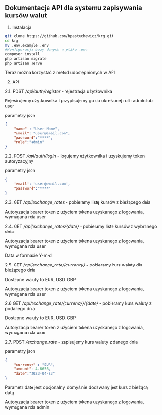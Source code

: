 ## Dokumentacja API dla systemu zapisywania kursów walut

1. Instalacja

```sh
git clone https://github.com/bpastuchewicz/krg.git
cd krg
mv .env.example .env 
#Konfiguracja bazy danych w pliku .env
composer install
php artisan migrate
php artisan serve
```

Teraz można korzystać z metod udostępnionych w API

2. API

2.1. POST */api/auth/register* - rejestracja użytkownika

Rejestrujemy użytkownika i przypisujemy go do określonej roli : admin lub user

parametry json
```json
{
	"name" : "User Name",
	"email": "user@email.com",
	"password":"****",
	"role":"admin"
}

```
2.2. POST */api/auth/login* - logujemy użytkownika i uzyskujemy token autoryzacyjny

parametry json
```json
{
	"email": "user@email.com",
	"password":"****"
}
```
2.3. GET */api/exchange_rates* - pobieramy listę kursów z bieżącego dnia

Autoryzacja bearer token z użyciem tokena uzyskanego z logowania, wymagana rola user

2.4. GET */api/exchange_rates/{date}* - pobieramy listę kursów z wybranego dnia

Autoryzacja bearer token z użyciem tokena uzyskanego z logowania, wymagana rola user

Data w formacie Y-m-d

2.5. GET */api/exchange_rate/{currency}* - pobieramy kurs waluty dla bieżącego dnia

Dostępne waluty to EUR, USD, GBP

Autoryzacja bearer token z użyciem tokena uzyskanego z logowania, wymagana rola user

2.6 GET */api/exchange_rate/{currency}/{date}* - pobieramy kurs waluty z podanego dnia

Dostępne waluty to EUR, USD, GBP

Autoryzacja bearer token z użyciem tokena uzyskanego z logowania, wymagana rola user

2.7. POST */exchange_rate* - zapisujemy kurs waluty z danego dnia

parametry json
```json
{
	"currency" : "EUR",
	"amount": 4.6656,
	"date":"2023-04-23"
}
```
Parametr date jest opcjonalny, domyślnie dodawany jest kurs z bieżącą datą

Autoryzacja bearer token z użyciem tokena uzyskanego z logowania, wymagana rola admin

